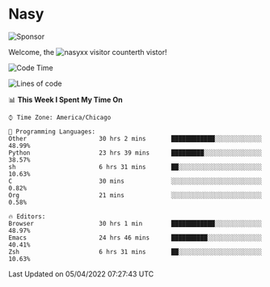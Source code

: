 # Nasy

<!--
<p align="center">
<img height="200" src="https://github-readme-stats.vercel.app/api?username=nasyxx&count_private=true&show_icons=true&theme=dracula&include_all_commits=true"/>
<img height="200" src="https://github-readme-stats.vercel.app/api/top-langs/?username=nasyxx&theme=dracula&hide=html,jupyter+notebook&count_private=true&show_icons=true"/>
</p>

  
----------------
-->

![Sponsor](https://img.shields.io/static/v1.svg?label=Sponsor&message=%E2%9D%A4&logo=GitHub&style=flat&color=pink)
 
Welcome, the ![nasyxx visitor counter](https://count.getloli.com/get/@nasyxx?theme=rule34)th vistor!
 
<!--START_SECTION:waka-->
![Code Time](http://img.shields.io/badge/Code%20Time-2%2C158%20hrs%2030%20mins-blue)

![Lines of code](https://img.shields.io/badge/From%20Hello%20World%20I%27ve%20Written-5%20Million%20lines%20of%20code-blue)

📊 **This Week I Spent My Time On** 

```text
⌚︎ Time Zone: America/Chicago

💬 Programming Languages: 
Other                    30 hrs 2 mins       ████████████░░░░░░░░░░░░░   48.99% 
Python                   23 hrs 39 mins      █████████░░░░░░░░░░░░░░░░   38.57% 
sh                       6 hrs 31 mins       ██░░░░░░░░░░░░░░░░░░░░░░░   10.63% 
C                        30 mins             ░░░░░░░░░░░░░░░░░░░░░░░░░   0.82% 
Org                      21 mins             ░░░░░░░░░░░░░░░░░░░░░░░░░   0.58%

🔥 Editors: 
Browser                  30 hrs 1 min        ████████████░░░░░░░░░░░░░   48.97% 
Emacs                    24 hrs 46 mins      ██████████░░░░░░░░░░░░░░░   40.41% 
Zsh                      6 hrs 31 mins       ██░░░░░░░░░░░░░░░░░░░░░░░   10.63%

```


 Last Updated on 05/04/2022 07:27:43 UTC
<!--END_SECTION:waka-->

<!-- ![visitors](https://visitor-badge.laobi.icu/badge?page_id=nasyxx.nasyxx) -->
